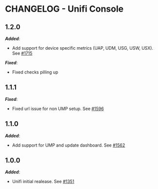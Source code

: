 # CHANGELOG - Unifi Console


## 1.2.0
***Added***: 

* Add support for device specific metrics (UAP, UDM, USG, USW, USX). See [#1715](https://github.com/DataDog/integrations-extras/pull/1715)

***Fixed***: 

* Fixed checks pilling up


## 1.1.1
***Fixed***: 

* Fixed url issue for non UMP setup. See [#1596](https://github.com/DataDog/integrations-extras/pull/1596)


## 1.1.0
***Added***: 

* Add support for UMP and update dashboard. See [#1562](https://github.com/DataDog/integrations-extras/pull/1562)


## 1.0.0
***Added***:

* Unifi initial realease. See [#1351](https://github.com/DataDog/integrations-extras/pull/1351)
